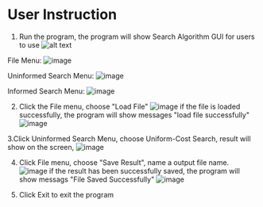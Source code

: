 # User Instruction

1. Run the program, the program will show Search Algorithm GUI for users to use
 ![alt text](https://github.com/zipxup/SearchAlgorithm/tree/master/images/gui.jpg)
  
  File Menu: ![image](https://github.com/zipxup/SearchAlgorithm/tree/master/images/filename.jpg)
  
  Uninformed Search Menu: ![image](https://github.com/zipxup/SearchAlgorithm/tree/master/images/uninformed_menu.jpg)
  
  Informed Search Menu:  ![image](https://github.com/zipxup/SearchAlgorithm/tree/master/images/informed_menu.jpg)

2. Click the File menu, choose "Load File"
   ![image](https://github.com/zipxup/SearchAlgorithm/tree/master/images/choose_input_file.jpg)
  if the file is loaded successfully, the program will show messages "load file successfully"
  ![image](https://github.com/zipxup/SearchAlgorithm/tree/master/images/successfully_load_file.jpg)

3.Click Uninformed Search Menu, choose Uniform-Cost Search,
   result will show on the screen,
   ![image](https://github.com/zipxup/SearchAlgorithm/tree/master/images/save_result.jpg)
   
4. Click File menu, choose "Save Result", name a output file name.
   ![image](https://github.com/zipxup/SearchAlgorithm/tree/master/images/choose_outpu_file.jpg)
   if the result has been successfully saved, the program will show messags "File Saved Successfully"
   ![image](https://github.com/zipxup/SearchAlgorithm/tree/master/images/successfully_save_file.jpg)
   
5. Click Exit to exit the program
     
